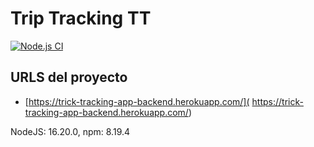# Trip Tracking TT

[![Node.js CI](https://github.com/alu0101254678/TFG-2023-YagoPerezMolanes-Backend/actions/workflows/node.js.yml/badge.svg)](https://github.com/alu0101254678/TFG-2023-YagoPerezMolanes-Backend/actions/workflows/node.js.yml)

## URLS del proyecto

* [https://trick-tracking-app-backend.herokuapp.com/]( https://trick-tracking-app-backend.herokuapp.com/)

NodeJS: 16.20.0, npm: 8.19.4
